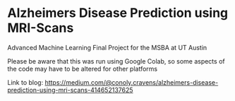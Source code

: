 # Alzheimers Disease Prediction using MRI-Scans
Advanced Machine Learning Final Project for the MSBA at UT Austin

Please be aware that this was run using Google Colab, so some aspects of the code may have to be altered for other platforms

Link to blog: https://medium.com/@conoly.cravens/alzheimers-disease-prediction-using-mri-scans-414652137625
